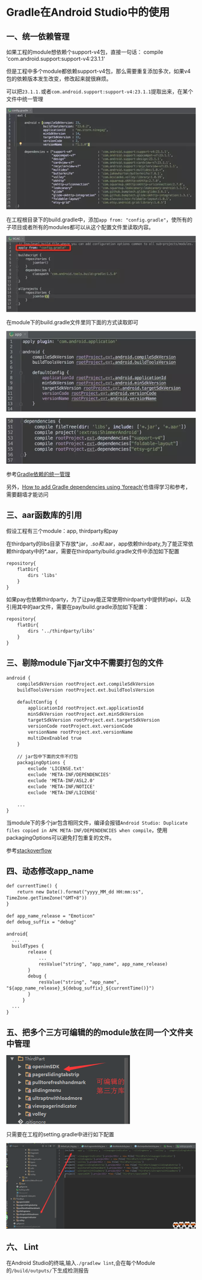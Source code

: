 # Gradle在Android Studio中的使用 #

## 一、统一依赖管理 ##
如果工程的module想依赖个support-v4包，直接一句话：
    compile 'com.android.support:support-v4:23.1.1'

但是工程中多个module都依赖support-v4包，那么需要重复添加多次，如果v4包的依赖版本发生改变，修改起来就很麻烦。

可以把`23.1.1.`或者`com.android.support:support-v4:23.1.1`提取出来，在某个文件中统一管理

![](./img/5.jpg)

在工程根目录下的build.gradle中，添加`app from: "config.gradle"`，使所有的子项目或者所有的modules都可以从这个配置文件里读取内容。

![](./img/6.jpg)

在module下的build.gradle文件里同下面的方式读取即可

![](./img/7.jpg)

![](./img/8.jpg)

参考[Gradle依赖的统一管理](http://mp.weixin.qq.com/s?__biz=MzA4NTQwNDcyMA==&mid=402733201&idx=1&sn=052e12818fe937e28ef08331535a179e&scene=21#wechat_redirect)

另外，[How to add Gradle dependencies using ‘foreach’](https://hackernoon.com/android-how-to-add-gradle-dependencies-using-foreach-c4cbcc070458#.yz9jc8yc1)也值得学习和参考，需要翻墙才能访问

## 三、aar函数库的引用 ##

假设工程有三个module：app, thirdparty和pay

在thirdparty的libs目录下存放*.jar，*.so和*.aar，app依赖thirdpaty,为了能正常依赖thirdpaty中的*.aar，需要在thirdparty/build.gradle文件中添加如下配置

	repository{
		flatDir{
			dirs 'libs'
		}
	}


如果pay也依赖thirdparty，为了让pay能正常使用thirdparty中提供的api，以及引用其中的aar文件，需要在pay/build.gradle添加如下配置：

	repository{
		flatDir{
			dirs '../thirdparty/libs'
		}
	}

## 三、剔除module下jar文中不需要打包的文件 ##

	android {
	    compileSdkVersion rootProject.ext.compileSdkVersion
	    buildToolsVersion rootProject.ext.buildToolsVersion
	
	    defaultConfig {
	        applicationId rootProject.ext.applicationId
	        minSdkVersion rootProject.ext.minSdkVersion
	        targetSdkVersion rootProject.ext.targetSdkVersion
	        versionCode rootProject.ext.versionCode
	        versionName rootProject.ext.versionName
	        multiDexEnabled true
	    }
	
		// jar包中下面的文件不打包
	    packagingOptions {
	        exclude 'LICENSE.txt'
	        exclude 'META-INF/DEPENDENCIES'
	        exclude 'META-INF/ASL2.0'
	        exclude 'META-INF/NOTICE'
	        exclude 'META-INF/LICENSE'
	    
	    ...
	}

当module下的多个jar包含相同文件，编译会报错`Android Studio: Duplicate files copied in APK META-INF/DEPENDENCIES when compile`，使用packagingOptions可以避免打包重复的文件。

参考[stackoverflow](http://stackoverflow.com/questions/27977396/android-studio-duplicate-files-copied-in-apk-meta-inf-dependencies-when-compile)

## 四、动态修改app_name ##
	def currentTime() {
	    return new Date().format("yyyy_MM_dd HH:mm:ss", TimeZone.getTimeZone("GMT+8"))
	}
	
	def app_name_release = "Emoticon"
	def debug_suffix = "debug"
	
	android{
	  ...
	  buildTypes {
	        release {
	            ...
	            resValue("string", "app_name", app_name_release)
	        }
	        debug {
	            resValue("string", "app_name", "${app_name_release}_${debug_suffix}_${currentTime()}")
	        }
	      }
	  ...
	}



## 五、把多个三方可编辑的的module放在同一个文件夹中管理 ##

![](./img/3.png)

只需要在工程的setting.gradle中进行如下配置

![](./img/4.png)


## 六、 Lint ##
在Android Studio的终端,输入`./gradlew lint`,会在每个Module的`/build/outputs/`下生成检测报告